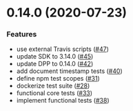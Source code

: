 # 0.14.0 (2020-07-23)


### Features

* use external Travis scripts ([#47](https://github.com/dashevo/plaform-test-suite/issues/47))
* update SDK to 3.14.0 ([#45](https://github.com/dashevo/plaform-test-suite/issues/45))
* update DPP to 0.14.0 ([#42](https://github.com/dashevo/plaform-test-suite/issues/42))
* add document timestamp tests ([#40](https://github.com/dashevo/plaform-test-suite/issues/40))
* define npm test scopes ([#31](https://github.com/dashevo/plaform-test-suite/issues/31))
* dockerize test suite ([#28](https://github.com/dashevo/plaform-test-suite/issues/28))
* functional core tests ([#33](https://github.com/dashevo/plaform-test-suite/issues/33))
* implement functional tests ([#38](https://github.com/dashevo/plaform-test-suite/issues/38))
